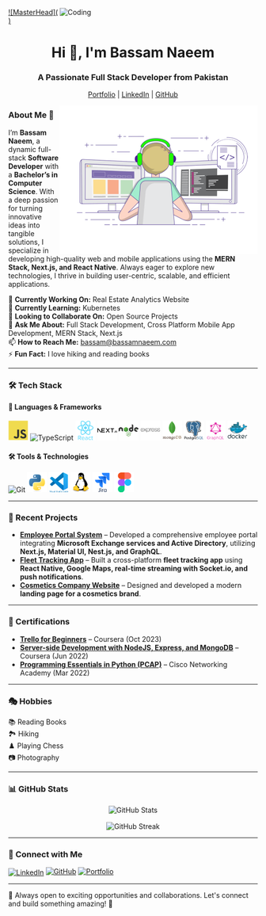 [![MasterHead](<img align="right" alt="Coding" width="400" src="https://shorturl.at/elmH4"></img>
)](https://bassamnaeem.com)

<h1 align="center">Hi 👋, I'm Bassam Naeem</h1>
<h3 align="center">A Passionate Full Stack Developer from Pakistan</h3>

<p align="center">
  <a href="https://bassamnaeem.com" target="_blank">Portfolio</a> |
  <a href="https://linkedin.com/in/bassamnaeem" target="_blank">LinkedIn</a> |
  <a href="https://github.com/Bassamnaeem" target="_blank">GitHub</a>
</p>

<img align="right" alt="Coding" width="400" src="https://raw.githubusercontent.com/devSouvik/devSouvik/master/gif3.gif">

### About Me 🚀

I’m **Bassam Naeem**, a dynamic full-stack **Software Developer** with a **Bachelor’s in Computer Science**. With a deep passion for turning innovative ideas into tangible solutions, I specialize in developing high-quality web and mobile applications using the **MERN Stack, Next.js, and React Native**. Always eager to explore new technologies, I thrive in building user-centric, scalable, and efficient applications.

🔭 **Currently Working On:** Real Estate Analytics Website  
🌱 **Currently Learning:** Kubernetes  
👯 **Looking to Collaborate On:** Open Source Projects  
💬 **Ask Me About:** Full Stack Development, Cross Platform Mobile App Development, MERN Stack, Next.js  
📫 **How to Reach Me:** bassam@bassamnaeem.com  
⚡ **Fun Fact:** I love hiking and reading books

---

### 🛠️ Tech Stack

#### 🚀 Languages & Frameworks

<p align="left"> 
  <img src="https://raw.githubusercontent.com/devicons/devicon/master/icons/javascript/javascript-original.svg" alt="JavaScript" width="40" height="40" />
  <img src="https://cdn.jsdelivr.net/gh/devicons/devicon/icons/typescript/typescript-original.svg" alt="TypeScript" width="40" height="40" />
  <img src="https://raw.githubusercontent.com/devicons/devicon/master/icons/react/react-original-wordmark.svg" alt="React" width="40" height="40" />
  <img src="https://raw.githubusercontent.com/devicons/devicon/master/icons/nextjs/nextjs-original-wordmark.svg" alt="Next.js" width="40" height="40" />
  <img src="https://raw.githubusercontent.com/devicons/devicon/master/icons/nodejs/nodejs-original-wordmark.svg" alt="Node.js" width="40" height="40" />
  <img src="https://raw.githubusercontent.com/devicons/devicon/master/icons/express/express-original-wordmark.svg" alt="Express" width="40" height="40" />
  <img src="https://raw.githubusercontent.com/devicons/devicon/master/icons/mongodb/mongodb-original-wordmark.svg" alt="MongoDB" width="40" height="40" />
  <img src="https://raw.githubusercontent.com/devicons/devicon/master/icons/postgresql/postgresql-original-wordmark.svg" alt="PostgreSQL" width="40" height="40" />
  <img src="https://raw.githubusercontent.com/devicons/devicon/master/icons/graphql/graphql-plain-wordmark.svg" alt="GraphQL" width="40" height="40" />
  <img src="https://raw.githubusercontent.com/devicons/devicon/master/icons/docker/docker-original-wordmark.svg" alt="Docker" width="40" height="40" />
</p>

#### 🛠️ Tools & Technologies

<p align="left"> 
  <img src="https://www.vectorlogo.zone/logos/git-scm/git-scm-icon.svg" alt="Git" width="40" height="40" />
  <img src="https://raw.githubusercontent.com/devicons/devicon/master/icons/python/python-original.svg" alt="Python" width="40" height="40" />
  <img src="https://raw.githubusercontent.com/devicons/devicon/master/icons/vscode/vscode-original-wordmark.svg" alt="VS Code" width="40" height="40" />
  <img src="https://raw.githubusercontent.com/devicons/devicon/master/icons/linux/linux-original.svg" alt="Linux" width="40" height="40" />
  <img src="https://raw.githubusercontent.com/devicons/devicon/master/icons/jira/jira-original-wordmark.svg" alt="Jira" width="40" height="40" />
  <img src="https://raw.githubusercontent.com/devicons/devicon/master/icons/figma/figma-original.svg" alt="Figma" width="40" height="40" />
</p>

---

### 🚀 Recent Projects

- **[Employee Portal System](https://example.com)** – Developed a comprehensive employee portal integrating **Microsoft Exchange services and Active Directory**, utilizing **Next.js, Material UI, Nest.js, and GraphQL**.
- **[Fleet Tracking App](https://example.com)** – Built a cross-platform **fleet tracking app** using **React Native, Google Maps, real-time streaming with Socket.io, and push notifications**.
- **[Cosmetics Company Website](https://cosmetic-landing-page.vercel.app/)** – Designed and developed a modern **landing page for a cosmetics brand**.

---

### 📜 Certifications

- **[Trello for Beginners](https://www.coursera.org/account/accomplishments/certificate/7JD2E6ZHUBML)** – Coursera (Oct 2023)
- **[Server-side Development with NodeJS, Express, and MongoDB](https://www.coursera.org/account/accomplishments/certificate/HY43KYDAWRSQ)** – Coursera (Jun 2022)
- **[Programming Essentials in Python (PCAP)](https://www.credly.com/badges/your-badge-id)** – Cisco Networking Academy (Mar 2022)

---

### 🎭 Hobbies

📚 Reading Books  
🏞️ Hiking  
♟️ Playing Chess  
📷 Photography

---

### 📊 GitHub Stats

<p align="center">
  <img align="center" src="https://github-readme-stats.vercel.app/api/top-langs?username=bassamnaeem&show_icons=true&locale=en&layout=compact&theme=dark" alt="GitHub Stats" />
</p>

<p align="center">
  <img align="center" src="https://github-readme-streak-stats.herokuapp.com/?user=bassamnaeem&theme=dark" alt="GitHub Streak" />
</p>

---

### 🤝 Connect with Me

<p align="left">
  <a href="https://linkedin.com/in/bassamnaeem" target="_blank"><img align="center" src="https://raw.githubusercontent.com/rahuldkjain/github-profile-readme-generator/master/src/images/icons/Social/linked-in-alt.svg" alt="LinkedIn" height="30" width="40" /></a>
  <a href="https://github.com/Bassamnaeem" target="_blank"><img src="https://cdn.jsdelivr.net/gh/devicons/devicon/icons/github/github-original-wordmark.svg" alt="GitHub" height="30" width="40" /></a>
  <a href="https://www.bassamnaeem.com" target="_blank"><img src="https://cdn.jsdelivr.net/gh/devicons/devicon/icons/sema/sema-original.svg" alt="Portfolio" height="30" width="40" /></a>
</p>

---

🚀 Always open to exciting opportunities and collaborations. Let's connect and build something amazing! 🎯
